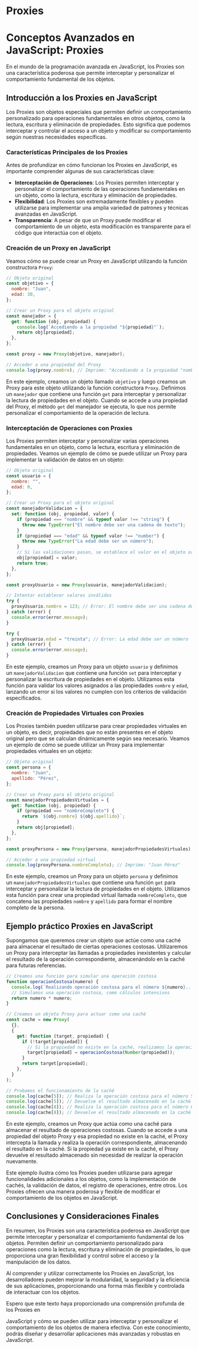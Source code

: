 # Proxies

# **Conceptos Avanzados en JavaScript: Proxies**

En el mundo de la programación avanzada en JavaScript, los Proxies son una característica poderosa que permite interceptar y personalizar el comportamiento fundamental de los objetos.

## **Introducción a los Proxies en JavaScript**

Los Proxies son objetos especiales que permiten definir un comportamiento personalizado para operaciones fundamentales en otros objetos, como la lectura, escritura y eliminación de propiedades. Esto significa que podemos interceptar y controlar el acceso a un objeto y modificar su comportamiento según nuestras necesidades específicas.

### **Características Principales de los Proxies**

Antes de profundizar en cómo funcionan los Proxies en JavaScript, es importante comprender algunas de sus características clave:

- **Interceptación de Operaciones**: Los Proxies permiten interceptar y personalizar el comportamiento de las operaciones fundamentales en un objeto, como la lectura, escritura y eliminación de propiedades.
- **Flexibilidad**: Los Proxies son extremadamente flexibles y pueden utilizarse para implementar una amplia variedad de patrones y técnicas avanzadas en JavaScript.
- **Transparencia**: A pesar de que un Proxy puede modificar el comportamiento de un objeto, esta modificación es transparente para el código que interactúa con el objeto.

### **Creación de un Proxy en JavaScript**

Veamos cómo se puede crear un Proxy en JavaScript utilizando la función constructora `Proxy`:

```jsx
// Objeto original
const objetivo = {
  nombre: "Juan",
  edad: 30,
};

// Crear un Proxy para el objeto original
const manejador = {
  get: function (obj, propiedad) {
    console.log(`Accediendo a la propiedad "${propiedad}"`);
    return obj[propiedad];
  },
};

const proxy = new Proxy(objetivo, manejador);

// Acceder a una propiedad del Proxy
console.log(proxy.nombre); // Imprime: "Accediendo a la propiedad "nombre"" y luego "Juan"
```

En este ejemplo, creamos un objeto llamado `objetivo` y luego creamos un Proxy para este objeto utilizando la función constructora `Proxy`. Definimos un `manejador` que contiene una función `get` para interceptar y personalizar la lectura de propiedades en el objeto. Cuando se accede a una propiedad del Proxy, el método `get` del manejador se ejecuta, lo que nos permite personalizar el comportamiento de la operación de lectura.

### **Interceptación de Operaciones con Proxies**

Los Proxies permiten interceptar y personalizar varias operaciones fundamentales en un objeto, como la lectura, escritura y eliminación de propiedades. Veamos un ejemplo de cómo se puede utilizar un Proxy para implementar la validación de datos en un objeto:

```jsx
// Objeto original
const usuario = {
  nombre: "",
  edad: 0,
};

// Crear un Proxy para el objeto original
const manejadorValidacion = {
  set: function (obj, propiedad, valor) {
    if (propiedad === "nombre" && typeof valor !== "string") {
      throw new TypeError("El nombre debe ser una cadena de texto");
    }
    if (propiedad === "edad" && typeof valor !== "number") {
      throw new TypeError("La edad debe ser un número");
    }
    // Si las validaciones pasan, se establece el valor en el objeto original
    obj[propiedad] = valor;
    return true;
  },
};

const proxyUsuario = new Proxy(usuario, manejadorValidacion);

// Intentar establecer valores inválidos
try {
  proxyUsuario.nombre = 123; // Error: El nombre debe ser una cadena de texto
} catch (error) {
  console.error(error.message);
}

try {
  proxyUsuario.edad = "treinta"; // Error: La edad debe ser un número
} catch (error) {
  console.error(error.message);
}
```

En este ejemplo, creamos un Proxy para un objeto `usuario` y definimos un `manejadorValidacion` que contiene una función `set` para interceptar y personalizar la escritura de propiedades en el objeto. Utilizamos esta función para validar los valores asignados a las propiedades `nombre` y `edad`, lanzando un error si los valores no cumplen con los criterios de validación especificados.

### **Creación de Propiedades Virtuales con Proxies**

Los Proxies también pueden utilizarse para crear propiedades virtuales en un objeto, es decir, propiedades que no están presentes en el objeto original pero que se calculan dinámicamente según sea necesario. Veamos un ejemplo de cómo se puede utilizar un Proxy para implementar propiedades virtuales en un objeto:

```jsx
// Objeto original
const persona = {
  nombre: "Juan",
  apellido: "Pérez",
};

// Crear un Proxy para el objeto original
const manejadorPropiedadesVirtuales = {
  get: function (obj, propiedad) {
    if (propiedad === "nombreCompleto") {
      return `${obj.nombre} ${obj.apellido}`;
    }
    return obj[propiedad];
  },
};

const proxyPersona = new Proxy(persona, manejadorPropiedadesVirtuales);

// Acceder a una propiedad virtual
console.log(proxyPersona.nombreCompleto); // Imprime: "Juan Pérez"
```

En este ejemplo, creamos un Proxy para un objeto `persona` y definimos un `manejadorPropiedadesVirtuales` que contiene una función `get` para interceptar y personalizar la lectura de propiedades en el objeto. Utilizamos esta función para crear una propiedad virtual llamada `nombreCompleto`, que concatena las propiedades `nombre` y `apellido` para formar el nombre completo de la persona.

## **Ejemplo práctico Proxies en JavaScript**

Supongamos que queremos crear un objeto que actúe como una caché para almacenar el resultado de ciertas operaciones costosas. Utilizaremos un Proxy para interceptar las llamadas a propiedades inexistentes y calcular el resultado de la operación correspondiente, almacenándolo en la caché para futuras referencias.

```jsx
// Creamos una función para simular una operación costosa
function operacionCostosa(numero) {
  console.log(`Realizando operación costosa para el número ${numero}...`);
  // Simulamos una operación costosa, como cálculos intensivos
  return numero * numero;
}

// Creamos un objeto Proxy para actuar como una caché
const cache = new Proxy(
  {},
  {
    get: function (target, propiedad) {
      if (!target[propiedad]) {
        // Si la propiedad no existe en la caché, realizamos la operación y la almacenamos
        target[propiedad] = operacionCostosa(Number(propiedad));
      }
      return target[propiedad];
    },
  }
);

// Probamos el funcionamiento de la caché
console.log(cache[5]); // Realiza la operación costosa para el número 5 y devuelve 25
console.log(cache[5]); // Devuelve el resultado almacenado en la caché (25), sin realizar la operación costosa nuevamente
console.log(cache[8]); // Realiza la operación costosa para el número 8 y devuelve 64
console.log(cache[8]); // Devuelve el resultado almacenado en la caché (64), sin realizar la operación costosa nuevamente
```

En este ejemplo, creamos un Proxy que actúa como una caché para almacenar el resultado de operaciones costosas. Cuando se accede a una propiedad del objeto Proxy y esa propiedad no existe en la caché, el Proxy intercepta la llamada y realiza la operación correspondiente, almacenando el resultado en la caché. Si la propiedad ya existe en la caché, el Proxy devuelve el resultado almacenado sin necesidad de realizar la operación nuevamente.

Este ejemplo ilustra cómo los Proxies pueden utilizarse para agregar funcionalidades adicionales a los objetos, como la implementación de cachés, la validación de datos, el registro de operaciones, entre otros. Los Proxies ofrecen una manera poderosa y flexible de modificar el comportamiento de los objetos en JavaScript.

## **Conclusiones y Consideraciones Finales**

En resumen, los Proxies son una característica poderosa en JavaScript que permite interceptar y personalizar el comportamiento fundamental de los objetos. Permiten definir un comportamiento personalizado para operaciones como la lectura, escritura y eliminación de propiedades, lo que proporciona una gran flexibilidad y control sobre el acceso y la manipulación de los datos.

Al comprender y utilizar correctamente los Proxies en JavaScript, los desarrolladores pueden mejorar la modularidad, la seguridad y la eficiencia de sus aplicaciones, proporcionando una forma más flexible y controlada de interactuar con los objetos.

Espero que este texto haya proporcionado una comprensión profunda de los Proxies en

JavaScript y cómo se pueden utilizar para interceptar y personalizar el comportamiento de los objetos de manera efectiva. Con este conocimiento, podrás diseñar y desarrollar aplicaciones más avanzadas y robustas en JavaScript.
